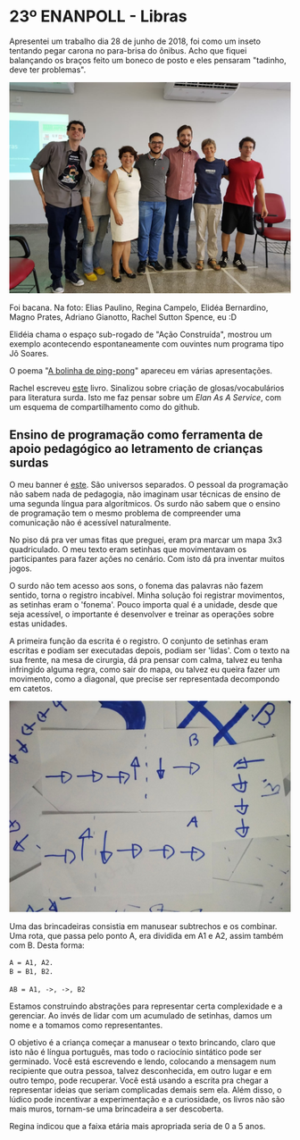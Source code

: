 # 23º ENANPOLL - Libras
Apresentei  um  trabalho dia 28 de junho de 2018, foi como um inseto tentando
pegar carona no para-brisa do ônibus. Acho que fiquei balançando os braços
feito um boneco de posto e eles pensaram "tadinho, deve ter problemas".

![Participantes Libras](23enanpoll.jpg)

Foi bacana. Na foto: Elias Paulino, Regina Campelo, Elidéa Bernardino,
Magno Prates, Adriano Gianotto, Rachel Sutton Spence, eu :D

Elidéia chama o espaço sub-rogado de "Ação Construída", mostrou um exemplo
acontecendo espontaneamente com ouvintes num programa tipo Jô Soares.

O poema "[A bolinha de ping-pong](https://www.youtube.com/watch?v=VhGCEznqljo)"
apareceu em várias apresentações.

Rachel escreveu [este](https://www.amazon.com/Introducing-Sign-Language-Literature-Creativity/dp/1137363819)
livro. Sinalizou sobre criação de glosas/vocabulários para literatura surda.
Isto me faz pensar sobre um *Elan As A Service*, com um esquema de
compartilhamento como do github.

## Ensino de programação como ferramenta de apoio pedagógico ao letramento de crianças surdas
O meu banner é [este](ensinoDeProgramacaoComoFerramentaDeApoioPedagogicoAoLetramentoDeCriancasSurdas.pdf).
São universos separados. O pessoal da programação não sabem nada de pedagogia,
não imaginam usar técnicas de ensino de uma segunda língua para algorítmicos. Os
surdo não sabem que o ensino de programação tem o mesmo problema de compreender
uma comunicação não é acessível naturalmente.

No piso dá pra ver umas fitas que preguei, eram pra marcar um mapa 3x3
quadriculado. O meu texto eram setinhas que movimentavam os participantes para
fazer ações no cenário. Com isto dá pra inventar muitos jogos.

O surdo não tem acesso aos sons, o fonema das palavras não fazem sentido,
torna o registro incabível. Minha solução foi registrar movimentos,
as setinhas eram o 'fonema'. Pouco importa qual é a unidade, desde que seja
acessível, o importante é desenvolver e treinar as operações sobre estas
unidades.

A primeira função da escrita é o registro. O conjunto de setinhas eram escritas
e podiam ser executadas depois, podiam ser 'lidas'. Com o texto na sua frente,
na mesa de cirurgia, dá pra pensar com calma, talvez eu tenha infringido
alguma regra, como sair do mapa, ou talvez eu queira fazer um movimento, como a
diagonal, que precise ser representada decompondo em catetos.

![setas](setas.jpg)

Uma das brincadeiras consistia em manusear subtrechos e os combinar. Uma rota,
que passa pelo ponto A, era dividida em A1 e A2, assim também com B. Desta
forma:

```
A = A1, A2.
B = B1, B2.

AB = A1, ->, ->, B2
```

Estamos construindo abstrações para representar certa complexidade e a
gerenciar. Ao invés de lidar com um acumulado de setinhas, damos um nome e a
tomamos como representantes.

O objetivo é a criança começar a manusear o texto brincando, claro que isto
não é língua português, mas todo o raciocínio sintático pode ser germinado.
Você está escrevendo e lendo, colocando a mensagem num recipiente que outra
pessoa, talvez desconhecida, em outro lugar e em outro tempo, pode recuperar.
Você está usando a escrita pra chegar a representar ideias que seriam
complicadas demais sem ela. Além disso, o lúdico pode incentivar a
experimentação e a curiosidade, os livros não são mais muros, tornam-se uma
brincadeira a ser descoberta.

Regina indicou que a faixa etária mais apropriada seria de 0 a 5 anos.
